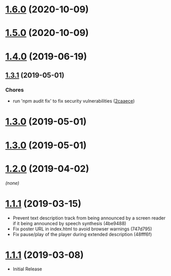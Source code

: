 <a name="1.6.0"></a>
# [1.6.0](https://github.com/OwenEdwards/videojs-speak-descriptions-track/compare/v1.5.0...v1.6.0) (2020-10-09)

<a name="1.5.0"></a>
# [1.5.0](https://github.com/OwenEdwards/videojs-speak-descriptions-track/compare/v1.4.0...v1.5.0) (2020-10-09)

<a name="1.4.0"></a>
# [1.4.0](https://github.com/OwenEdwards/videojs-speak-descriptions-track/compare/v1.3.1...v1.4.0) (2019-06-19)

<a name="1.3.1"></a>
## [1.3.1](https://github.com/OwenEdwards/videojs-speak-descriptions-track/compare/v1.3.0...v1.3.1) (2019-05-01)

### Chores

* run 'npm audit fix' to fix security vulnerabilities ([2caaece](https://github.com/OwenEdwards/videojs-speak-descriptions-track/commit/2caaece))

<a name="1.3.0"></a>
# [1.3.0](https://github.com/OwenEdwards/videojs-speak-descriptions-track/compare/v1.2.0...v1.3.0) (2019-05-01)

<a name="1.3.0"></a>
# [1.3.0](https://github.com/OwenEdwards/videojs-speak-descriptions-track/compare/v1.2.0...v1.3.0) (2019-05-01)

<a name="1.2.0"></a>
# [1.2.0](https://github.com/OwenEdwards/videojs-speak-descriptions-track/compare/v1.1.1...v1.2.0) (2019-04-02)
_(none)_

<a name="1.1.1"></a>
# [1.1.1](https://github.com/OwenEdwards/videojs-speak-descriptions-track/compare/v1.0.0...v1.1.1) (2019-03-15)
* Prevent text description track from being announced by a screen reader if it being announced by speech synthesis (4be9488)
* Fix poster URL in index.html to avoid browser warnings (747d795)
* Fix pause/play of the player during extended description (48fff6f)

<a name="1.0.0"></a>
# [1.1.1](https://github.com/OwenEdwards/videojs-speak-descriptions-track/compare/v1.0.0...v1.0.0) (2019-03-08)
* Initial Release
